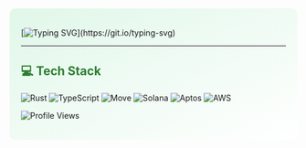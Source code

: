 <div style="background: linear-gradient(to bottom right, #e0f7e9, #ffffff); padding: 20px; border-radius: 10px;">

[![Typing SVG](https://readme-typing-svg.demolab.com?font=Fira+Code&pause=1000&color=F75C00&width=435&lines=Hello%2C+I'm+Mohan!+;Welcome+to+my+profile!)](https://git.io/typing-svg)

---

## <span style="color: #2e7d32;">💻 Tech Stack</span>
![Rust](https://img.shields.io/badge/Rust-000000?style=for-the-badge&logo=rust&logoColor=white)
![TypeScript](https://img.shields.io/badge/TypeScript-007ACC?style=for-the-badge&logo=typescript&logoColor=white)
![Move](https://img.shields.io/badge/Move-000000?style=for-the-badge&logo=move&logoColor=white)
![Solana](https://img.shields.io/badge/Solana-3C3C3D?style=for-the-badge&logo=solana&logoColor=white)
![Aptos](https://img.shields.io/badge/Aptos-000000?style=for-the-badge&logo=aptos&logoColor=white)
![AWS](https://img.shields.io/badge/Amazon_AWS-232F3E?style=for-the-badge&logo=amazon-aws&logoColor=white)


![Profile Views](https://visitcount.itsvg.in/api?id=mohan00710&icon=0&color=0)

</div>
